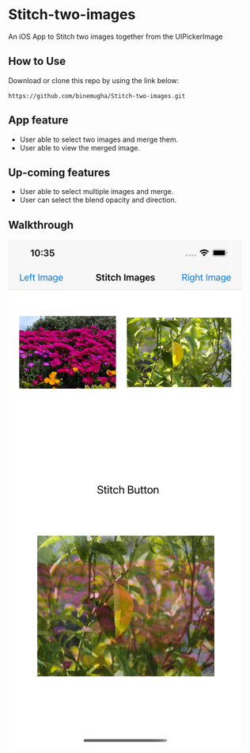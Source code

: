 # Stitch-two-images
An iOS App to Stitch two images together from the UIPickerImage


## How to Use 
Download or clone this repo by using the link below:

```
https://github.com/binemugha/Stitch-two-images.git
```

##  App feature
- User able to select two images and merge them.
- User able to view the merged image.


## Up-coming features
- User able to select multiple images and merge.
- User can select the blend opacity and direction.


## Walkthrough

![Image Walkthrough](screenshot.png)

